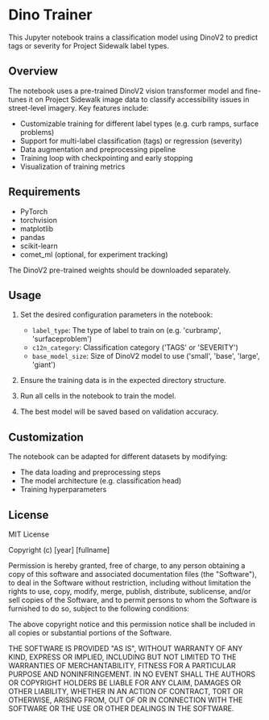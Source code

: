 # Dino Trainer

This Jupyter notebook trains a classification model using DinoV2 to predict tags or severity for Project Sidewalk label types.

## Overview

The notebook uses a pre-trained DinoV2 vision transformer model and fine-tunes it on Project Sidewalk image data to classify accessibility issues in street-level imagery. Key features include:

- Customizable training for different label types (e.g. curb ramps, surface problems)
- Support for multi-label classification (tags) or regression (severity)
- Data augmentation and preprocessing pipeline
- Training loop with checkpointing and early stopping
- Visualization of training metrics

## Requirements

- PyTorch
- torchvision  
- matplotlib
- pandas
- scikit-learn
- comet_ml (optional, for experiment tracking)

The DinoV2 pre-trained weights should be downloaded separately.

## Usage

1. Set the desired configuration parameters in the notebook:
   - `label_type`: The type of label to train on (e.g. 'curbramp', 'surfaceproblem')
   - `c12n_category`: Classification category ('TAGS' or 'SEVERITY')
   - `base_model_size`: Size of DinoV2 model to use ('small', 'base', 'large', 'giant')

2. Ensure the training data is in the expected directory structure.

3. Run all cells in the notebook to train the model.

4. The best model will be saved based on validation accuracy.

## Customization

The notebook can be adapted for different datasets by modifying:

- The data loading and preprocessing steps
- The model architecture (e.g. classification head)
- Training hyperparameters

## License

MIT License

Copyright (c) [year] [fullname]

Permission is hereby granted, free of charge, to any person obtaining a copy
of this software and associated documentation files (the "Software"), to deal
in the Software without restriction, including without limitation the rights
to use, copy, modify, merge, publish, distribute, sublicense, and/or sell
copies of the Software, and to permit persons to whom the Software is
furnished to do so, subject to the following conditions:

The above copyright notice and this permission notice shall be included in all
copies or substantial portions of the Software.

THE SOFTWARE IS PROVIDED "AS IS", WITHOUT WARRANTY OF ANY KIND, EXPRESS OR
IMPLIED, INCLUDING BUT NOT LIMITED TO THE WARRANTIES OF MERCHANTABILITY,
FITNESS FOR A PARTICULAR PURPOSE AND NONINFRINGEMENT. IN NO EVENT SHALL THE
AUTHORS OR COPYRIGHT HOLDERS BE LIABLE FOR ANY CLAIM, DAMAGES OR OTHER
LIABILITY, WHETHER IN AN ACTION OF CONTRACT, TORT OR OTHERWISE, ARISING FROM,
OUT OF OR IN CONNECTION WITH THE SOFTWARE OR THE USE OR OTHER DEALINGS IN THE
SOFTWARE.
